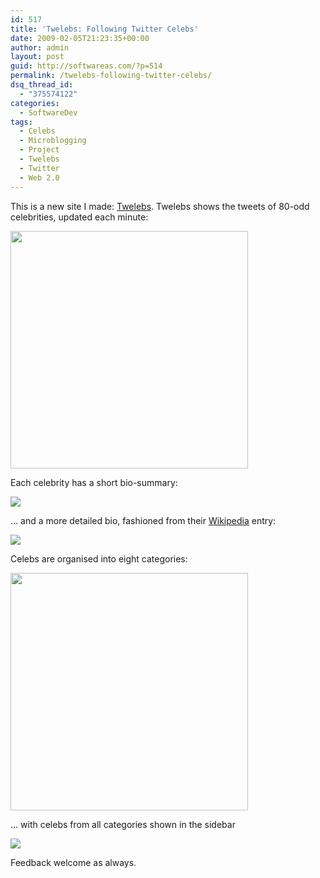```yaml
---
id: 517
title: 'Twelebs: Following Twitter Celebs'
date: 2009-02-05T21:23:35+00:00
author: admin
layout: post
guid: http://softwareas.com/?p=514
permalink: /twelebs-following-twitter-celebs/
dsq_thread_id:
  - "375574122"
categories:
  - SoftwareDev
tags:
  - Celebs
  - Microblogging
  - Project
  - Twelebs
  - Twitter
  - Web 2.0
---
```

This is a new site I made: <a href="http://twelebs.com">Twelebs</a>. Twelebs shows the tweets of 80-odd celebrities, updated each minute:

<a href="http://twelebs.com"><img src="http://img.skitch.com/20090204-dk1e9ad52i8gkw1i218e61e9ya.jpg"  style="width:380px;" ></a>

Each celebrity has a short bio-summary:

<a href="http://twelebs.com"><img src="http://img.skitch.com/20090204-6agsu5hya9h3ufem8n19kcx8q.jpg" /></a>

... and a more detailed bio, fashioned from their <a href="http://wikipedia.com">Wikipedia</a> entry:

<a href="http://twelebs.com"><img src="http://img.skitch.com/20090204-d8sd729hbcqgu4sweg9tejnfxk.jpg" /></a>

Celebs are organised into eight categories:

<a href="http://twelebs.com"><img src="http://img.skitch.com/20090204-t9rtj8ay6khus4esipqtcadie3.jpg" style="width:380px;"/></a>

... with celebs from all categories shown in the sidebar

<a href="http://twelebs.com"><img src="http://img.skitch.com/20090205-dj3gtk51hrbbrutuwq13tcaf44.jpg"/></a>

Feedback welcome as always.